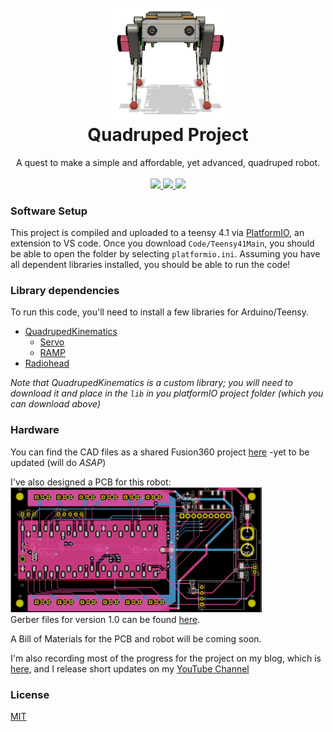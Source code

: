 <h1 align="center">
  <br>
  <a href="https://github.com/seanboe/QuadrupedProject"><img src="images/V1-1Front.png" alt="QuadrupedProject" width="200"></a>
  <br>
  Quadruped Project
  <br>
</h1>

<p align="center"> 
	A quest to make a simple and affordable, yet advanced, quadruped robot.
	<br>
	<br>
	<a href="https://github.com/seanboe/QuadrupedProject"> <img src="https://img.shields.io/badge/License-MIT-green.svg"> </a>
	<a href="https://github.com/seanboe/QuadrupedProject"> <img src="https://img.shields.io/badge/Maintained%3F-yes-orange.svg"> </a>
	<a href="https://github.com/seanboe/QuadrupedProject"> <img src="https://badges.frapsoft.com/os/v1/open-source.svg?v=103"> </a>
</p>

### Software Setup
This project is compiled and uploaded to a teensy 4.1 via [PlatformIO](https://platformio.org), an extension to VS code.
Once you download <code>Code/Teensy41Main</code>, you should be able to open the folder by selecting <code>platformio.ini</code>.
Assuming you have all dependent libraries installed, you should be able to run the code!


### Library dependencies
To run this code, you'll need to install a few libraries for Arduino/Teensy.
- [QuadrupedKinematics](https://github.com/seanboe/QuadrupedKinematics)
	- [Servo](https://www.arduino.cc/reference/en/libraries/servo/)
	- [RAMP](https://github.com/siteswapjuggler/RAMP)
- [Radiohead](https://github.com/adafruit/RadioHead)

<i>Note that QuadrupedKinematics is a custom library; you will need to download it and place in the <code>lib</code>
in you platformIO project folder (which you can download above)</i>

### Hardware
You can find the CAD files as a shared Fusion360 project [here](https://github.com/seanboe/QuadrupedProject) -yet to be updated (will do *ASAP*)

I've also designed a PCB for this robot: <br>
<a href="https://github.com/seanboe/QuadrupedProject/tree/master/Hardware"><img src="Hardware/PCBV1-0/layoutV1-0.png" height="200"></a>
<br>
Gerber files for version 1.0 can be found <a href="Hardware">here</a>.

A Bill of Materials for the PCB and robot will be coming soon.


I'm also recording most of the progress for the project on my blog, which is [here](https://seanboe.github.io/blog/),
and I release short updates on my [YouTube Channel](https://www.youtube.com/channel/UCSMmECMAWD-FGQWWuThr7_w)

### License

<a href="LICENSE">MIT</a>